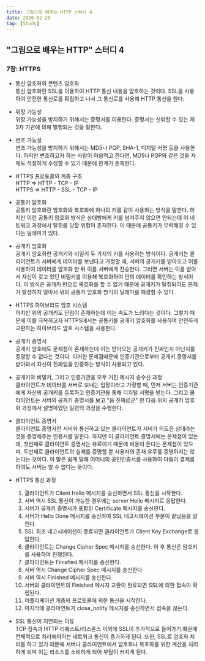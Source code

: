 ```yaml
---
title: 그림으로 배우는 HTTP 스터디 4
date: 2020-02-20
tag: [Study]
---
```


## "그림으로 배우는 HTTP" 스터디 4

### 7장: HTTPS

- 통신 암호화와 콘텐츠 암호화  
  통신 암호화란 SSL을 이용하여 HTTP 통신 내용을 암호하는 것이다. SSL을 사용하여 안전한 통신로를 확립하고 나서 그 통신로를 사용해 HTTP 통신을 한다.

- 위장 가능성  
  위장 가능성을 방지하기 위해서는 증명서를 이용한다. 증명서는 신뢰할 수 있는 제 3자 기관에 의해 발행되는 것을 말한다.

- 변조 가능성  
  변조 가능성을 방지하기 위해서는 MD5나 PGP, SHA-1, 디지털 서명 등을 사용한다. 하지만 변조하고자 하는 사람이 마음먹고 한다면, MD5나 PGP와 같은 것들 자체도 적절하게 수정할 수 있기 때문에 한계가 존재한다.

- HTTPS 프로토콜의 계층 구조  
  HTTP => HTTP - TCP - IP  
  HTTPS => HTTP - SSL - TCP - IP

- 공통키 암호화  
  공통키 암호화란 암호화와 복호화에 하나의 키를 같이 사용하는 방식을 말한다. 하지만 이런 공통키 암호화 방식은 상대방에게 키를 넘겨주지 않으면 안되는데 이 네트워크 과정에서 탈취를 당할 위험이 존재한다. 이 때문에 공통키가 무력해질 수 있다는 딜레마가 있다.

- 공개키 암호화  
  공개키 암호화란 공개키와 비밀키 두 가지의 키를 사용하는 방식이다. 공개키는 클라이언트가 서버에게 데이터를 보낸다고 가정할 때, 서버의 공개키를 받아오고 이를 사용하여 데이터를 암호화 한 뒤 이를 서버에게 전송한다. 그러면 서버는 이를 받아서 자신이 갖고 있던 비밀키를 이용해 복호화하여 안의 데이터를 확인하는 방식이다. 이 방식은 공개키 만으로 복호화를 할 수 없기 때문에 공개키가 탈취되어도 문제가 발생하지 않아서 위의 공통키 암호화 방식의 딜레마를 해결할 수 있다.

- HTTPS 하이브리드 암호 시스템  
  하지만 위의 공개키도 단점이 존재하는데 이는 속도가 느리다는 것이다. 그렇기 때문에 이를 극복하고자 HTTPS에서는 공통키를 공개키 암호화를 사용하여 안전하게 교환하는 하이브리드 암호 시스템을 사용한다.

- 공개키 증명서  
  공개키 암호에도 문제점이 존재하는데 이는 받아오는 공개키가 진짜인지 아닌지를 증명할 수 없다는 것이다. 이러한 문제점때문에 인증기관으로부터 공개키 증명서를 받아와서 자신이 진짜임을 인증하는 방식이 사용되고 있다.

- 공개키와 비밀키, 그리고 인증기관을 모두 거친 메시지 송수신 과정  
  클라이언트가 데이터를 서버로 보내는 입장이라고 가정할 때, 먼저 서버는 인증기관에게 자신의 공개키를 등록하고 인증기관을 통해 디지털 서명을 받는다. 그리고 클라이언트는 서버의 공개키 증명서를 보고 "음 진짜로군" 한 다음 위의 공개키 암호화 과정에서 설명하였던 일련의 과정을 수행한다.

- 클라이언트 증명서  
  클라이언트 증명서란 서버와 통신하고 있는 클라이언트가 서버가 의도한 상대라는 것을 증명해주는 인증서를 말한다. 하지만 이 클라이언트 증명서에는 문제점이 있는데, 첫번째로 클라이언트 증명서는 유료이기 때문에 비용이 든다는 문제점이 있으며, 두번째로 클라이언트의 실재를 증명할 뿐 사용자의 존재 유무를 증명하지는 않는다는 것이다. 이 말은 쉽게 말해 어머니의 공인인증서를 사용하여 아들이 결제를 하여도 서버는 알 수 없다는 뜻이다.

- HTTPS 통신 과정  
  1. 클라이언트가 Client Hello 메시지를 송신하면서 SSL 통신을 시작한다.
  2. 서버 역시 SSL 통신이 가능한 경우에는 server Hello 메시지로 응답한다.
  3. 서버가 공개키 증명서가 포함된 Certificate 메시지를 송신한다.
  4. 서버가 Hello Done 메시지를 송신하여 SSL 네고시에이션 부분이 끝났음을 알린다.
  5. SSL 최초 네고시에이션이 종료되면 클라이언트가 Client Key Exchange로 응답한다.
  6. 클라이언트는 Change Cipher Spec 메시지를 송신한다. 이 후 통신은 암호키를 사용하여 진행된다.
  7. 클라이언트는 Finished 메시지를 송신한다.
  8. 서버 역시 Change Cipher Spec 메시지를 송신한다.
  9. 서버 역시 Finished 메시지를 송신한다.
  10. 서버와 클라이언트의 Finished 메시지 교환이 완료되면 SSL에 의한 접속이 확립된다.
  11. 어플리케이션 계층의 프로토콜에 의한 통신을 시작한다.
  12. 마지막에 클라이언트가 close_notify 메시지를 송신하면서 접속을 끊는다.

- SSL 통신이 지연되는 이유  
  TCP 접속과 HTTP 리퀘스트/리스폰스 이외에 SSL이 추가적으로 들어가기 떄문에 전체적으로 처리해야하는 네트워크 통신이 증가하게 된다. 또한, SSL로 암호화 처리를 하고 있기 떄문에 서버나 클라이언트에서 암호화나 복호화를 위한 계산을 처리하게 되며 이는 리소스를 소비하게 되어 부담이 커지게 된다.

